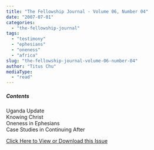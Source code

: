 ```yaml
---
title: "The Fellowship Journal - Volume 06, Number 04"
date: "2007-07-01"
categories: 
  - "the-fellowship-journal"
tags: 
  - "testimony"
  - "ephesians"
  - "oneness"
  - "africa"
slug: "the-fellowship-journal-volume-06-number-04"
author: "Titus Chu"
mediaType: 
  - "read"
---
```


##### Contents

Uganda Update  
Knowing Christ  
Oneness in Ephesians  
Case Studies in Continuing After

[Click Here to View or Download this Issue](/wp-content/uploads/fj-2007-07-vol-06-num-04.pdf)
